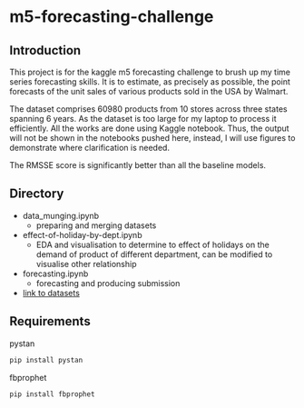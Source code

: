 # m5-forecasting-challenge
## Introduction
This project is for the kaggle m5 forecasting challenge to brush up my time series forecasting skills. It is to estimate, as precisely as possible, the point forecasts of the unit sales of various products sold in the USA by Walmart.

The dataset comprises 60980 products from 10 stores across three states spanning 6 years. As the dataset is too large for my laptop to process it efficiently. All the works are done using Kaggle notebook. Thus, the output will not be shown in the notebooks pushed here, instead, I will use figures to demonstrate where clarification is needed.

The RMSSE score is significantly better than all the baseline models.

## Directory
 - data_munging.ipynb
   - preparing and merging datasets
 - effect-of-holiday-by-dept.ipynb
   - EDA and visualisation to determine to effect of holidays on the demand of product of different department, can be modified to visualise other relationship
 - forecasting.ipynb
   - forecasting and producing submission
 - <a href="https://www.kaggle.com/c/18599/download-all">link to datasets</a>

## Requirements
pystan
```sh
pip install pystan
```
fbprophet
```sh
pip install fbprophet
```

